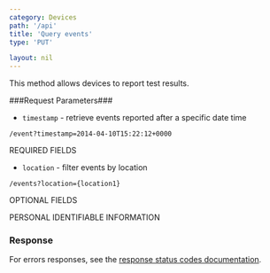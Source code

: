 ```yaml
---
category: Devices
path: '/api'
title: 'Query events'
type: 'PUT'

layout: nil
---
```


This method allows devices to report test results.

###Request Parameters###

* `timestamp` - retrieve events reported after a specific date time

`/event?timestamp=2014-04-10T15:22:12+0000`


REQUIRED FIELDS

* `location` - filter events by location

`/events?location={location1}`

OPTIONAL FIELDS

PERSONAL IDENTIFIABLE INFORMATION



### Response


For errors responses, see the [response status codes documentation](#http-response-codes).
